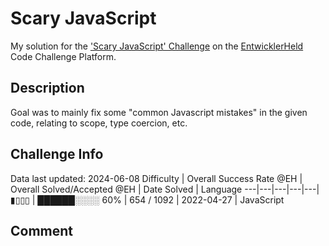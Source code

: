 # Scary JavaScript

My solution for the ['Scary JavaScript' Challenge](https://platform.entwicklerheld.de/challenge/scary-javascript?technology=JavaScript) on the [EntwicklerHeld](https://platform.entwicklerheld.de/) Code Challenge Platform.

## Description
Goal was to mainly fix some "common Javascript mistakes" in the given code, relating to scope, type coercion, etc.

## Challenge Info
Data last updated: 2024-06-08
Difficulty | Overall Success Rate @EH | Overall Solved/Accepted @EH | Date Solved | Language
---|---|---|---|---|
▮▯▯▯ | ██████░░░░ 60% | 654 / 1092 | 2022-04-27 | JavaScript

## Comment
